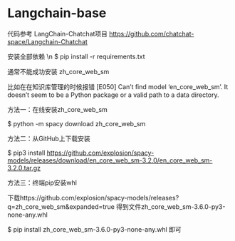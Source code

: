# Langchain-base

代码参考 LangChain-Chatchat项目
https://github.com/chatchat-space/Langchain-Chatchat

安装全部依赖
\n
$ pip install -r requirements.txt

通常不能成功安装 zh_core_web_sm

比如在在知识库管理的时候报错
[E050] Can’t find model ‘en_core_web_sm’. It doesn’t seem to be a Python package or a valid path to a data directory.

方法一：在线安装zh_core_web_sm

$ python -m spacy download zh_core_web_sm

方法二：从GitHub上下载安装

$ pip3 install https://github.com/explosion/spacy-models/releases/download/en_core_web_sm-3.2.0/en_core_web_sm-3.2.0.tar.gz

方法三：终端pip安装whl

下载https://github.com/explosion/spacy-models/releases?q=zh_core_web_sm&expanded=true
得到文件zh_core_web_sm-3.6.0-py3-none-any.whl

$ pip install zh_core_web_sm-3.6.0-py3-none-any.whl
即可

